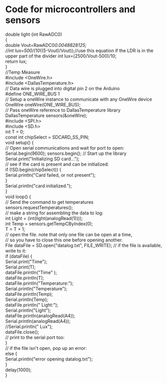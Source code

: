 # Code for microcontrollers and sensors 

double light (int RawADC0)                     
{                       
 double Vout=RawADC0*0.0048828125;                      
 //int lux=500/(10*((5-Vout)/Vout));//use this equation if the LDR is in the upper part of the divider  int lux=(2500/Vout-500)/10;              
 return lux;              
}                   
//Temp Measure                 
#include <OneWire.h>                
#include <DallasTemperature.h>                   
// Data wire is plugged into digital pin 2 on the Arduino                   
#define ONE_WIRE_BUS 1                       
// Setup a oneWire instance to communicate with any OneWire device                               
OneWire oneWire(ONE_WIRE_BUS);                          
// Pass oneWire reference to DallasTemperature library                              
DallasTemperature sensors(&oneWire);                           
#include <SPI.h>                      
#include <SD.h>                           
int T = 0;                        
const int chipSelect = SDCARD_SS_PIN;                      
void setup() {                        
 // Open serial communications and wait for port to open:                      
 Serial.begin(9600); sensors.begin(); // Start up the library                       
 Serial.print("Initializing SD card...");                        
 // see if the card is present and can be initialized:                         
 if (!SD.begin(chipSelect)) {                         
 Serial.println("Card failed, or not present");                        
 }                                 
 Serial.println("card initialized.");                     
}                     
void loop() {                          
 // Send the command to get temperatures                
 sensors.requestTemperatures();                          
 // make a string for assembling the data to log:                      
 int Light = (int(light(analogRead(1))));                   
 int Temp = sensors.getTempCByIndex(0);                
 T = T + 1;                                  
 // open the file. note that only one file can be open at a time,                    
 // so you have to close this one before opening another.                             
 File dataFile = SD.open("datalog.txt", FILE_WRITE); // if the file is available, write to it:        
 if (dataFile) {            
 Serial.print("Time");               
 Serial.print(T);                      
 dataFile.println("Time" );                
 dataFile.println(T);                 
 dataFile.println("Temperature:");                      
 Serial.println("Temperature");             
 dataFile.println(Temp);               
Serial.println(Temp);                
 dataFile.println(" Light:");              
 Serial.println("Light");                   
 dataFile.println(analogRead(A4));                  
Serial.println(analogRead(A4));                  
//Serial.println(" Lux");                
 dataFile.close();                 
 // print to the serial port too:                     
 }                          
 // if the file isn't open, pop up an error:               
 else {              
 Serial.println("error opening datalog.txt");         
 }                       
 delay(1000);                  
}                       

